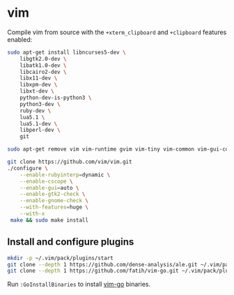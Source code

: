 # vim

Compile vim from source with the `+xterm_clipboard` and `+clipboard`
features enabled:

```bash
sudo apt-get install libncurses5-dev \
	libgtk2.0-dev \
	libatk1.0-dev \
	libcairo2-dev \
	libx11-dev \
	libxpm-dev \
	libxt-dev \
	python-dev-is-python3 \
	python3-dev \
	ruby-dev \
	lua5.1 \
	lua5.1-dev \
	libperl-dev \
	git

sudo apt-get remove vim vim-runtime gvim vim-tiny vim-common vim-gui-common vim-nox

git clone https://github.com/vim/vim.git
./configure \
	--enable-rubyinterp=dynamic \
	--enable-cscope \
	--enable-gui=auto \
	--enable-gtk2-check \
	--enable-gnome-check \
	--with-features=huge \
	--with-x
 make && sudo make install
 ```

 ## Install and configure plugins

```bash
mkdir -p ~/.vim/pack/plugins/start
git clone --depth 1 https://github.com/dense-analysis/ale.git ~/.vim/pack/plugins/start/ale
git clone --depth 1 https://github.com/fatih/vim-go.git ~/.vim/pack/plugins/start/vim-go
```

Run `:GoInstallBinaries` to install [vim-go](https://github.com/fatih/vim-go) binaries.

